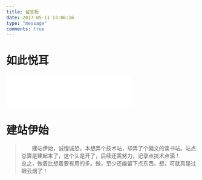 ```yaml
---
title: 留言板
date: 2017-05-11 13:06:16
type: "message"
comments: true
---
```

# 如此悦耳
<iframe frameborder="no" border="0" marginwidth="0" marginheight="0" width=330 height=86 src="//music.163.com/outchain/player?type=2&id=461656630&auto=1&height=66"></iframe>  

# 建站伊始  


> &emsp;&emsp;建站伊始，诚惶诚恐，本想弄个技术站，却弄了个偏文的读书站。站点总算是建起来了，这个头是开了，后续还需努力，记录点技术点滴！
>&emsp;&emsp;总之，做着比想着要有用的多。做，至少还能留下点东西，想，可就真是过眼云烟了！